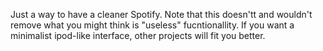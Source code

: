 Just a way to have a cleaner Spotify. Note that this doesn'tt and wouldn't remove what you might think is "useless" fucntionallity. If you want a minimalist ipod-like interface, other projects will fit you better.
